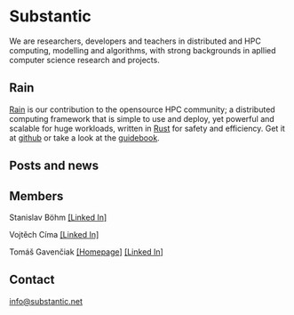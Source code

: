 # Substantic

We are researchers, developers and teachers in distributed and HPC computing, modelling and algorithms, with strong backgrounds in apllied computer science research and projects.

## Rain

[Rain](http://rain.readthedocs.io/) is our contribution to the opensource HPC community; a distributed computing framework that is simple to use and deploy, yet powerful and scalable for huge workloads, written in [Rust](https://www.rust-lang.org/) for safety and efficiency. Get it at [github](https://github.com/substantic/rain/) or take a look at the [guidebook](http://rain.readthedocs.io/). 

## Posts and news



## Members

Stanislav Böhm [[Linked In]](https://www.linkedin.com/in/stanislav-b%C3%B6hm-99740011b/)

Vojtěch Címa [[Linked In]](https://www.linkedin.com/in/vojt%C4%9Bch-cima-b32a7b41/)

Tomáš Gavenčiak [[Homepage]](https://gavento.ucw.cz/) [[Linked In]](https://www.linkedin.com/in/gavento/)

## Contact

info@substantic.net
